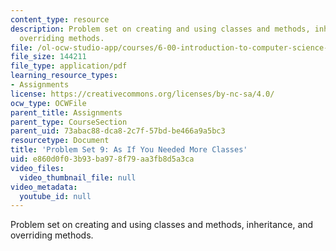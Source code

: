 ```yaml
---
content_type: resource
description: Problem set on creating and using classes and methods, inheritance, and
  overriding methods.
file: /ol-ocw-studio-app/courses/6-00-introduction-to-computer-science-and-programming-fall-2008/e860d0f03b93ba978f79aa3fb8d5a3ca_pset9.pdf
file_size: 144211
file_type: application/pdf
learning_resource_types:
- Assignments
license: https://creativecommons.org/licenses/by-nc-sa/4.0/
ocw_type: OCWFile
parent_title: Assignments
parent_type: CourseSection
parent_uid: 73abac88-dca8-2c7f-57bd-be466a9a5bc3
resourcetype: Document
title: 'Problem Set 9: As If You Needed More Classes'
uid: e860d0f0-3b93-ba97-8f79-aa3fb8d5a3ca
video_files:
  video_thumbnail_file: null
video_metadata:
  youtube_id: null
---
```

Problem set on creating and using classes and methods, inheritance, and overriding methods.